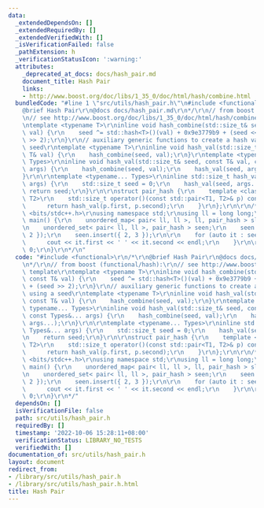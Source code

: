 ```yaml
---
data:
  _extendedDependsOn: []
  _extendedRequiredBy: []
  _extendedVerifiedWith: []
  _isVerificationFailed: false
  _pathExtension: h
  _verificationStatusIcon: ':warning:'
  attributes:
    _deprecated_at_docs: docs/hash_pair.md
    document_title: Hash Pair
    links:
    - http://www.boost.org/doc/libs/1_35_0/doc/html/hash/combine.html
  bundledCode: "#line 1 \"src/utils/hash_pair.h\"\n#include <functional>\r\n/*\r\n\
    @brief Hash Pair\r\n@docs docs/hash_pair.md\r\n*/\r\n// from boost (functional/hash):\r\
    \n// see http://www.boost.org/doc/libs/1_35_0/doc/html/hash/combine.html template\r\
    \ntemplate <typename T>\r\ninline void hash_combine(std::size_t& seed, const T&\
    \ val) {\r\n    seed ^= std::hash<T>()(val) + 0x9e3779b9 + (seed << 6) + (seed\
    \ >> 2);\r\n}\r\n// auxiliary generic functions to create a hash value using a\
    \ seed\r\ntemplate <typename T>\r\ninline void hash_val(std::size_t& seed, const\
    \ T& val) {\r\n    hash_combine(seed, val);\r\n}\r\ntemplate <typename T, typename...\
    \ Types>\r\ninline void hash_val(std::size_t& seed, const T& val, const Types&...\
    \ args) {\r\n    hash_combine(seed, val);\r\n    hash_val(seed, args...);\r\n\
    }\r\n\r\ntemplate <typename... Types>\r\ninline std::size_t hash_val(const Types&...\
    \ args) {\r\n    std::size_t seed = 0;\r\n    hash_val(seed, args...);\r\n   \
    \ return seed;\r\n}\r\n\r\nstruct pair_hash {\r\n    template <class T1, class\
    \ T2>\r\n    std::size_t operator()(const std::pair<T1, T2>& p) const {\r\n  \
    \      return hash_val(p.first, p.second);\r\n    }\r\n};\r\n\r\n/*\r\n#include\
    \ <bits/stdc++.h>\r\nusing namespace std;\r\nusing ll = long long;\r\n\r\nint\
    \ main() {\r\n    unordered_map< pair< ll, ll >, ll, pair_hash > slopeCount;\r\
    \n    unordered_set< pair< ll, ll >, pair_hash > seen;\r\n    seen.insert({ 1,\
    \ 2 });\r\n    seen.insert({ 2, 3 });\r\n\r\n    for (auto it : seen) {\r\n  \
    \      cout << it.first << ' ' << it.second << endl;\r\n    }\r\n\r\n    return\
    \ 0;\r\n}\r\n*/\n"
  code: "#include <functional>\r\n/*\r\n@brief Hash Pair\r\n@docs docs/hash_pair.md\r\
    \n*/\r\n// from boost (functional/hash):\r\n// see http://www.boost.org/doc/libs/1_35_0/doc/html/hash/combine.html\
    \ template\r\ntemplate <typename T>\r\ninline void hash_combine(std::size_t& seed,\
    \ const T& val) {\r\n    seed ^= std::hash<T>()(val) + 0x9e3779b9 + (seed << 6)\
    \ + (seed >> 2);\r\n}\r\n// auxiliary generic functions to create a hash value\
    \ using a seed\r\ntemplate <typename T>\r\ninline void hash_val(std::size_t& seed,\
    \ const T& val) {\r\n    hash_combine(seed, val);\r\n}\r\ntemplate <typename T,\
    \ typename... Types>\r\ninline void hash_val(std::size_t& seed, const T& val,\
    \ const Types&... args) {\r\n    hash_combine(seed, val);\r\n    hash_val(seed,\
    \ args...);\r\n}\r\n\r\ntemplate <typename... Types>\r\ninline std::size_t hash_val(const\
    \ Types&... args) {\r\n    std::size_t seed = 0;\r\n    hash_val(seed, args...);\r\
    \n    return seed;\r\n}\r\n\r\nstruct pair_hash {\r\n    template <class T1, class\
    \ T2>\r\n    std::size_t operator()(const std::pair<T1, T2>& p) const {\r\n  \
    \      return hash_val(p.first, p.second);\r\n    }\r\n};\r\n\r\n/*\r\n#include\
    \ <bits/stdc++.h>\r\nusing namespace std;\r\nusing ll = long long;\r\n\r\nint\
    \ main() {\r\n    unordered_map< pair< ll, ll >, ll, pair_hash > slopeCount;\r\
    \n    unordered_set< pair< ll, ll >, pair_hash > seen;\r\n    seen.insert({ 1,\
    \ 2 });\r\n    seen.insert({ 2, 3 });\r\n\r\n    for (auto it : seen) {\r\n  \
    \      cout << it.first << ' ' << it.second << endl;\r\n    }\r\n\r\n    return\
    \ 0;\r\n}\r\n*/"
  dependsOn: []
  isVerificationFile: false
  path: src/utils/hash_pair.h
  requiredBy: []
  timestamp: '2022-10-06 15:28:11+08:00'
  verificationStatus: LIBRARY_NO_TESTS
  verifiedWith: []
documentation_of: src/utils/hash_pair.h
layout: document
redirect_from:
- /library/src/utils/hash_pair.h
- /library/src/utils/hash_pair.h.html
title: Hash Pair
---
```

